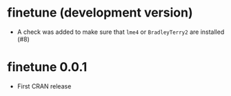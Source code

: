 # finetune (development version)

* A check was added to make sure that `lme4` or `BradleyTerry2` are installed (#8)

# finetune 0.0.1

* First CRAN release
